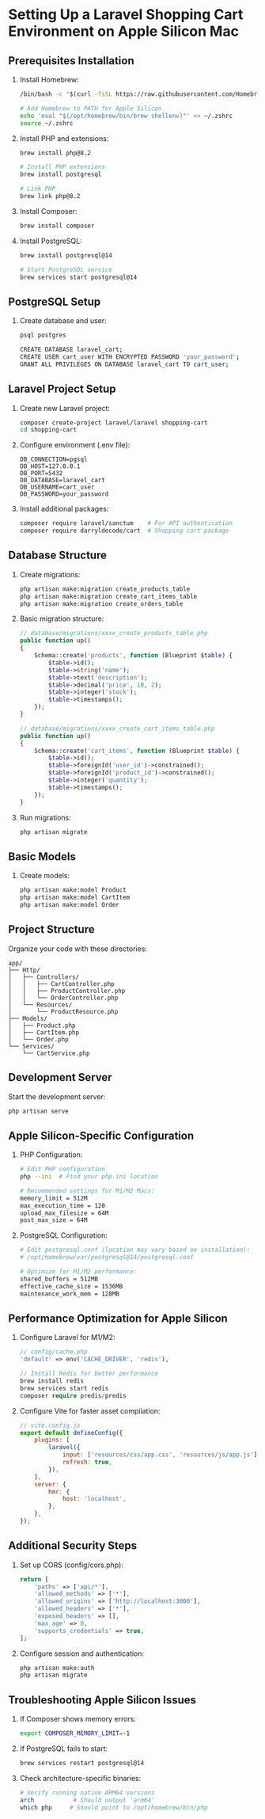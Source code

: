 # Setting Up a Laravel Shopping Cart Environment on Apple Silicon Mac

## Prerequisites Installation

1. Install Homebrew:
   ```bash
   /bin/bash -c "$(curl -fsSL https://raw.githubusercontent.com/Homebrew/install/HEAD/install.sh)"
   
   # Add Homebrew to PATH for Apple Silicon
   echo 'eval "$(/opt/homebrew/bin/brew shellenv)"' >> ~/.zshrc
   source ~/.zshrc
   ```

2. Install PHP and extensions:
   ```bash
   brew install php@8.2
   
   # Install PHP extensions
   brew install postgresql
   
   # Link PHP
   brew link php@8.2
   ```

3. Install Composer:
   ```bash
   brew install composer
   ```

4. Install PostgreSQL:
   ```bash
   brew install postgresql@14
   
   # Start PostgreSQL service
   brew services start postgresql@14
   ```

## PostgreSQL Setup

1. Create database and user:
   ```bash
   psql postgres
   
   CREATE DATABASE laravel_cart;
   CREATE USER cart_user WITH ENCRYPTED PASSWORD 'your_password';
   GRANT ALL PRIVILEGES ON DATABASE laravel_cart TO cart_user;
   ```

## Laravel Project Setup

1. Create new Laravel project:
   ```bash
   composer create-project laravel/laravel shopping-cart
   cd shopping-cart
   ```

2. Configure environment (.env file):
   ```env
   DB_CONNECTION=pgsql
   DB_HOST=127.0.0.1
   DB_PORT=5432
   DB_DATABASE=laravel_cart
   DB_USERNAME=cart_user
   DB_PASSWORD=your_password
   ```

3. Install additional packages:
   ```bash
   composer require laravel/sanctum    # For API authentication
   composer require darryldecode/cart  # Shopping cart package
   ```

## Database Structure

1. Create migrations:
   ```bash
   php artisan make:migration create_products_table
   php artisan make:migration create_cart_items_table
   php artisan make:migration create_orders_table
   ```

2. Basic migration structure:
   ```php
   // database/migrations/xxxx_create_products_table.php
   public function up()
   {
       Schema::create('products', function (Blueprint $table) {
           $table->id();
           $table->string('name');
           $table->text('description');
           $table->decimal('price', 10, 2);
           $table->integer('stock');
           $table->timestamps();
       });
   }

   // database/migrations/xxxx_create_cart_items_table.php
   public function up()
   {
       Schema::create('cart_items', function (Blueprint $table) {
           $table->id();
           $table->foreignId('user_id')->constrained();
           $table->foreignId('product_id')->constrained();
           $table->integer('quantity');
           $table->timestamps();
       });
   }
   ```

3. Run migrations:
   ```bash
   php artisan migrate
   ```

## Basic Models

1. Create models:
   ```bash
   php artisan make:model Product
   php artisan make:model CartItem
   php artisan make:model Order
   ```

## Project Structure

Organize your code with these directories:
```
app/
├── Http/
│   ├── Controllers/
│   │   ├── CartController.php
│   │   ├── ProductController.php
│   │   └── OrderController.php
│   └── Resources/
│       └── ProductResource.php
├── Models/
│   ├── Product.php
│   ├── CartItem.php
│   └── Order.php
└── Services/
    └── CartService.php
```

## Development Server

Start the development server:
```bash
php artisan serve
```

## Apple Silicon-Specific Configuration

1. PHP Configuration:
   ```bash
   # Edit PHP configuration
   php --ini  # Find your php.ini location
   
   # Recommended settings for M1/M2 Macs:
   memory_limit = 512M
   max_execution_time = 120
   upload_max_filesize = 64M
   post_max_size = 64M
   ```

2. PostgreSQL Configuration:
   ```bash
   # Edit postgresql.conf (location may vary based on installation):
   # /opt/homebrew/var/postgresql@14/postgresql.conf
   
   # Optimize for M1/M2 performance:
   shared_buffers = 512MB
   effective_cache_size = 1536MB
   maintenance_work_mem = 128MB
   ```

## Performance Optimization for Apple Silicon

1. Configure Laravel for M1/M2:
   ```php
   // config/cache.php
   'default' => env('CACHE_DRIVER', 'redis'),
   
   // Install Redis for better performance
   brew install redis
   brew services start redis
   composer require predis/predis
   ```

2. Configure Vite for faster asset compilation:
   ```javascript
   // vite.config.js
   export default defineConfig({
       plugins: [
           laravel({
               input: ['resources/css/app.css', 'resources/js/app.js'],
               refresh: true,
           }),
       ],
       server: {
           hmr: {
               host: 'localhost',
           },
       },
   });
   ```

## Additional Security Steps

1. Set up CORS (config/cors.php):
   ```php
   return [
       'paths' => ['api/*'],
       'allowed_methods' => ['*'],
       'allowed_origins' => ['http://localhost:3000'],
       'allowed_headers' => ['*'],
       'exposed_headers' => [],
       'max_age' => 0,
       'supports_credentials' => true,
   ];
   ```

2. Configure session and authentication:
   ```bash
   php artisan make:auth
   php artisan migrate
   ```

## Troubleshooting Apple Silicon Issues

1. If Composer shows memory errors:
   ```bash
   export COMPOSER_MEMORY_LIMIT=-1
   ```

2. If PostgreSQL fails to start:
   ```bash
   brew services restart postgresql@14
   ```

3. Check architecture-specific binaries:
   ```bash
   # Verify running native ARM64 versions
   arch           # Should output 'arm64'
   which php     # Should point to /opt/homebrew/bin/php
   ```
